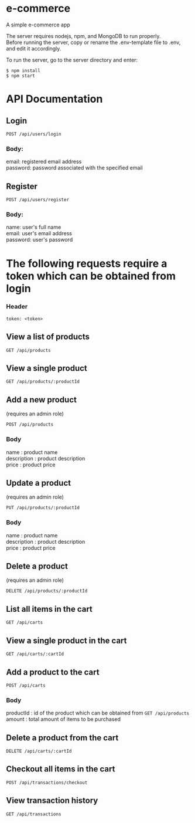 # e-commerce

A simple e-commerce app

The server requires nodejs, npm, and MongoDB to run properly.  
Before running the server, copy or rename the .env-template file to .env, and edit it accordingly.  

To run the server, go to the server directory and enter:
```
$ npm install
$ npm start
```

# API Documentation
## Login
```
POST /api/users/login
```
### Body:
email: registered email address  
password: password associated with the specified email  

## Register
```
POST /api/users/register
```
### Body:
name: user's full name  
email: user's email address  
password: user's password  

# The following requests require a token which can be obtained from login
### Header
```
token: <token>
```

## View a list of products
```
GET /api/products
```

## View a single product
```
GET /api/products/:productId
```

## Add a new product 
(requires an admin role)
```
POST /api/products
```
### Body
name : product name  
description : product description  
price : product price  

## Update a product 
(requires an admin role)
```
PUT /api/products/:productId
```
### Body
name : product name  
description : product description  
price : product price  

## Delete a product 
(requires an admin role)
```
DELETE /api/products/:productId
```

## List all items in the cart
```
GET /api/carts
```

## View a single product in the cart
```
GET /api/carts/:cartId
```

## Add a product to the cart
```
POST /api/carts
```
### Body
productId : id of the product which can be obtained from ```GET /api/products```  
amount : total amount of items to be purchased

## Delete a product from the cart
```
DELETE /api/carts/:cartId
```

## Checkout all items in the cart
```
POST /api/transactions/checkout
```

## View transaction history
```
GET /api/transactions
```
